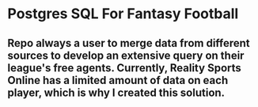# Postgres SQL For Fantasy Football

## Repo always a user to merge data from different sources to develop an extensive query on their league's free agents. Currently, Reality Sports Online has a limited amount of data on each player, which is why I created this solution.
